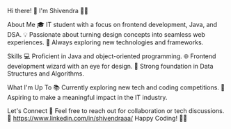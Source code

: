 Hi there! 👋 I'm Shivendra 👨‍💻


About Me
🎓 IT student with a focus on frontend development, Java, and DSA.
💡 Passionate about turning design concepts into seamless web experiences.
🚀 Always exploring new technologies and frameworks.

Skills
💻 Proficient in Java and object-oriented programming.
🌐 Frontend development wizard with an eye for design.
🧠 Strong foundation in Data Structures and Algorithms.

What I'm Up To
📚 Currently exploring new tech and coding competitions.
🌟 Aspiring to make a meaningful impact in the IT industry.

Let's Connect
📧 Feel free to reach out for collaboration or tech discussions.
🔗 https://www.linkedin.com/in/shivendraaa/
Happy Coding! 🚀✨


